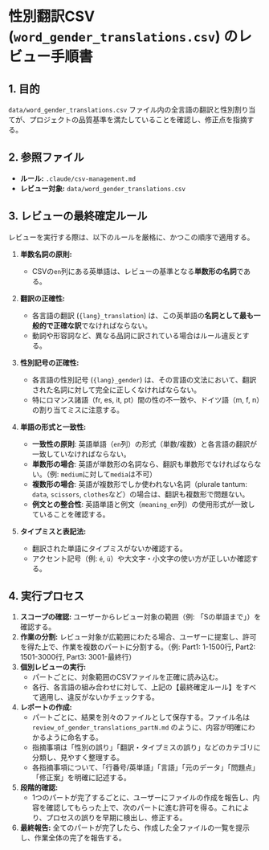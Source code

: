 # 性別翻訳CSV (`word_gender_translations.csv`) のレビュー手順書

## 1. 目的

`data/word_gender_translations.csv` ファイル内の全言語の翻訳と性別割り当てが、プロジェクトの品質基準を満たしていることを確認し、修正点を指摘する。

## 2. 参照ファイル

- **ルール:** `.claude/csv-management.md`
- **レビュー対象:** `data/word_gender_translations.csv`

## 3. レビューの最終確定ルール

レビューを実行する際は、以下のルールを厳格に、かつこの順序で適用する。

1.  **単数名詞の原則:**
    - CSVの`en`列にある英単語は、レビューの基準となる**単数形の名詞**である。

2.  **翻訳の正確性:**
    - 各言語の翻訳 (`{lang}_translation`) は、この英単語の**名詞として最も一般的で正確な訳**でなければならない。
    - 動詞や形容詞など、異なる品詞に訳されている場合はルール違反とする。

3.  **性別記号の正確性:**
    - 各言語の性別記号 (`{lang}_gender`) は、その言語の文法において、翻訳された名詞に対して完全に正しくなければならない。
    - 特にロマンス諸語（fr, es, it, pt）間の性の不一致や、ドイツ語（m, f, n）の割り当てミスに注意する。

4.  **単語の形式と一致性:**
    - **一致性の原則**: 英語単語（`en`列）の形式（単数/複数）と各言語の翻訳が一致していなければならない。
    - **単数形の場合**: 英語が単数形の名詞なら、翻訳も単数形でなければならない。（例: `medium`に対して`media`は不可）
    - **複数形の場合**: 英語が複数形でしか使われない名詞（plurale tantum: `data`, `scissors`, `clothes`など）の場合は、翻訳も複数形で問題ない。
    - **例文との整合性**: 英語単語と例文（`meaning_en`列）の使用形式が一致していることを確認する。

5.  **タイプミスと表記法:**
    - 翻訳された単語にタイプミスがないか確認する。
    - アクセント記号（例: `é`, `ü`）や大文字・小文字の使い方が正しいか確認する。

## 4. 実行プロセス

1.  **スコープの確認:** ユーザーからレビュー対象の範囲（例: 「Sの単語まで」）を確認する。
2.  **作業の分割:** レビュー対象が広範囲にわたる場合、ユーザーに提案し、許可を得た上で、作業を複数のパートに分割する。（例: Part1: 1-1500行, Part2: 1501-3000行, Part3: 3001-最終行）
3.  **個別レビューの実行:**
    - パートごとに、対象範囲のCSVファイルを正確に読み込む。
    - 各行、各言語の組み合わせに対して、上記の【最終確定ルール】をすべて適用し、違反がないかチェックする。
4.  **レポートの作成:**
    - パートごとに、結果を別々のファイルとして保存する。ファイル名は `review_of_gender_translations_partN.md` のように、内容が明確にわかるように命名する。
    - 指摘事項は「性別の誤り」「翻訳・タイプミスの誤り」などのカテゴリに分類し、見やすく整理する。
    - 各指摘事項について、「行番号/英単語」「言語」「元のデータ」「問題点」「修正案」を明確に記述する。
5.  **段階的確認:**
    - 1つのパートが完了するごとに、ユーザーにファイルの作成を報告し、内容を確認してもらった上で、次のパートに進む許可を得る。これにより、プロセスの誤りを早期に検出し、修正する。
6.  **最終報告:** 全てのパートが完了したら、作成した全ファイルの一覧を提示し、作業全体の完了を報告する。

